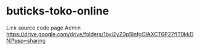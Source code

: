 # buticks-toko-online

Link source code page Admin
https://drive.google.com/drive/folders/1byi2yZ0p5lnfgCIAXCT6P27fIT0kkDNI?usp=sharing
